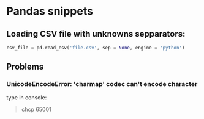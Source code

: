 # Pandas snippets

## Loading CSV file with unknowns sepparators:

```python
csv_file = pd.read_csv('file.csv', sep = None, engine = 'python')
```

## Problems

### UnicodeEncodeError: 'charmap' codec can't encode character

type in console:
> chcp 65001
